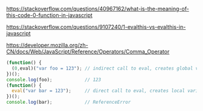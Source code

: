 https://stackoverflow.com/questions/40967162/what-is-the-meaning-of-this-code-0-function-in-javascript

https://stackoverflow.com/questions/9107240/1-evalthis-vs-evalthis-in-javascript

https://developer.mozilla.org/zh-CN/docs/Web/JavaScript/Reference/Operators/Comma_Operator

```js
(function() {
  (0,eval)("var foo = 123"); // indirect call to eval, creates global variable
})();
console.log(foo);            // 123
(function() {
  eval("var bar = 123");     // direct call to eval, creates local variable
})();
console.log(bar);            // ReferenceError
```
